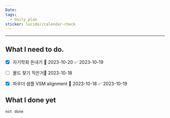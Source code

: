 ```yaml
---
Date: 
tags:
  - daily_plan
sticker: lucide//calendar-check
---
```

---
## What I need to do.

- [x] 자기학회 돈내기 📅 2023-10-20 ✅ 2023-10-19
- [ ] 몰드 찾기 작은거📅 2023-10-18 
- [x] 파우더 샘플 VSM alignment 📅 2023-10-18 ✅ 2023-10-19




## What I done yet
```tasks
not done
```
